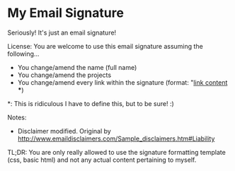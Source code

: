 My Email Signature
===============

Seriously! It's just an email signature!

License: You are welcome to use this email signature assuming the following...

* You change/amend the name (full name)
* You change/amend the projects
* You change/amend every link within the signature (format: "<a href="link">link content</a> <b>*</b>)

<p>*: This is ridiculous I have to define this, but to be sure! :)</p>

Notes:
* Disclaimer modified. Original by http://www.emaildisclaimers.com/Sample_disclaimers.htm#Liability

TL;DR: You are only really allowed to use the signature formatting template (css, basic html) and not any actual content pertaining to myself.
